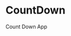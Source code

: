 # CountDown
 Count Down App
         
                        
                                                                                                                                                        
                                                                                                       
                                                                                                     
                                                                                         
                                                                             
                                                    
                                 
                       
       
  
   
